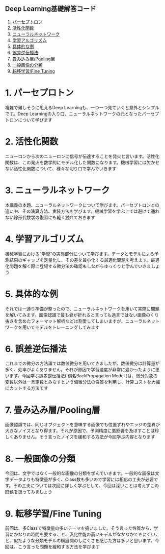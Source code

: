 ## Deep Learning基礎解答コード
1. [パーセプトロン](#perceptron)
2. [活性化関数](#activation)
3. [ニューラルネットワーク](#neuralnet)
4. [学習アルゴリズム](#learningalg)
5. [具体的な例](#examples)
6. [誤差逆伝播法](#backpropergation)
7. [畳み込み層/Pooling層](#convolution_and_pooling)
8. [一般画像の分類](#general_image_class)
9. [転移学習/Fine Tuning](#fine_tuning)

<a id="perceptron"></a>
# 1. パーセプロトン
複雑で難しそうに思えるDeep Learningも、一つ一つ見ていくと意外とシンプルです。Deep Learningの入り口、ニューラルネットワークの元となったパーセプトロンについて学びます

<a id="activation"></a>
# 2. 活性化関数
ニューロンから次のニューロンに信号が伝達することを発火と言います。活性化関数は、この発火を数学的にモデル化した関数になります。機械学習には欠かせない活性化関数について、様々な切り口で学んでいきます
<a id="neuralnet"></a>
# 3. ニューラルネットワーク
本講義の本題、ニューラルネットワークについて学びます。パーセプトロンとの違いや、その演算方法、実装方法を学びます。機械学習を学ぶ上では避けて通れない線形代数学の復習にも軽く触れておきます
<a id="learningalg"></a>
# 4. 学習アルゴリズム
機械学習における”学習”の実態部分について学びます。データとモデルによる予測結果のギャップを定量化し、その差を最小化する最適化問題を考えます。最適化問題を解く際に登場する微分法の確認もしながらゆっくりと学んでいきましょう

<a id="examples"></a>
# 5. 具体的な例
それでは一通り準備が整ったので、ニューラルネットワークを用いて実際に問題を解いてみます。画像認識で最も骨が折れると言っても過言ではない画像のくり抜きを含めたフォーマット解析などは割愛してしまいますが、ニューラルネットワークを用いてモデルをトレーニングしてみます

<a id="backpropergation"></a>
# 6. 誤差逆伝播法
これまでの微分の方法論では数値微分を用いてきましたが、数値微分は計算量が多く、効率がよくありません。それが原因で学習速度が非常に遅かったように思います。今回学ぶ誤差逆伝播法( 別名BackPropagation Model )は、微分対象の変数以外は一旦定数とみなすという偏微分法の性質を利用し、計算コストを大幅にカットする方法です

<a id="convolution_and_pooling"></a>
# 7. 畳み込み層/Pooling層
画像認識では、同じオブジェクトを意味する画像でも位置ずれやエッジの差異が大きなノイズとなり得ます。それが原因で、予測精度に悪影響を及ぼすことは珍しくありません。そう言ったノイズを緩和する方法が今回学ぶ内容となります

<a id="general_image_class"></a>
# 8. 一般画像の分類
今回は、文字ではなく一般的な画像の分類を学んでいきます。一般的な画像は文字データよりも特徴量が多く、Class数も多いので学習には相応の工夫が必要です。その工夫については次回に詳しく学ぶとして、今回は深いことは考えずこの問題を扱ってみましょう

<a id="fine_tuning"></a>
# 9. 転移学習/Fine Tuning
前回は、多Classで特徴量の多いテーマを扱いました。そう言った性質から、学習にかなりの時間を要すること、汎化性能の高いモデルがなかなかできにくいこと、似たような分類モデルの横展開のしにくさを感じた方は多いと思います。今回は、こう言った問題を緩和する方法を学びます
